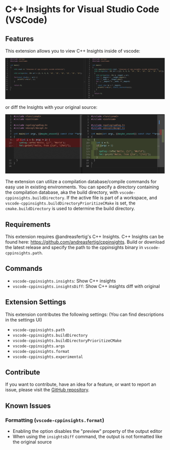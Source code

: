# C++ Insights for Visual Studio Code (VSCode)

<!-- ## Introduction -->

<!-- ## Features

For example if there is an image subfolder under your extension project workspace:

\!\[feature X\]\(images/feature-x.png\)

> Tip: Many popular extensions utilize animations. This is an excellent way to show off your extension! We recommend short, focused animations that are easy to follow. -->

## Features
This extension allows you to view C++ Insights inside of vscode:
<p>
  <img src="image/show.png" alt="Show C++ insights" />
</p>

or diff the Insights with your original source:
<p>
  <img src="image/diff.png" alt="Diff source with C++ insights" />
</p>

The extension can utilize a compilation database/compile commands for easy use in existing environments. You can specify a directory containing the compilation database, aka the  build directory, with `vscode-cppinsights.buildDirectory`.
If the active file is part of a workspace, and `vscode-cppinsights.buildDirectoryPrioritizeCMake` is set, the `cmake.buildDirectory` is used to determine the build directory.

## Requirements
This extension requires @andreasfertig's C++ Insights.
C++ Insights can be found here:
https://github.com/andreasfertig/cppinsights.
Build or download the latest release and specify the path to the cppinsights binary in `vscode-cppinsights.path`.

## Commands
* `vscode-cppinsights.insights`: Show C++ insights
* `vscode-cppinsights.insightsDiff`: Show C++ insights diff with original

## Extension Settings
This extension contributes the following settings:
(You can find descriptions in the settings UI)
* `vscode-cppinsights.path`
* `vscode-cppinsights.buildDirectory`
* `vscode-cppinsights.buildDirectoryPrioritizeCMake`
* `vscode-cppinsights.args`
* `vscode-cppinsights.format`
* `vscode-cppinsights.experimental`

## Contribute
If you want to contribute, have an idea for a feature, or want to report an issue, please visit the [GitHub repository](https://github.com/devtbi/vscode-cppinsights).

## Known Issues
### Formatting (`vscode-cppinsights.format`)
* Enabling the option disables the "preview" property of the output editor
* When using the `insightsDiff` command, the output is not formatted like the original source
